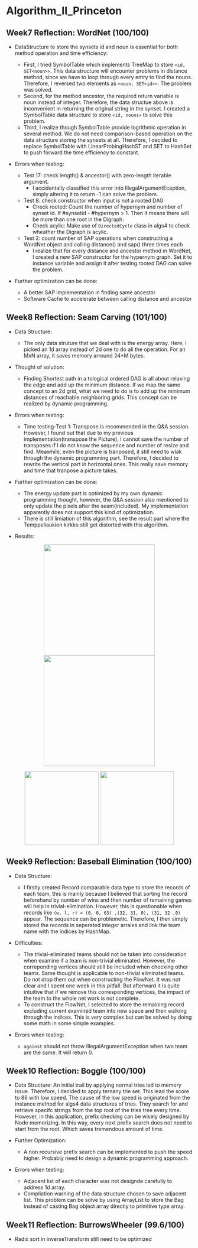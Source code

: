 # Algorithm_II_Princeton
## Week7 Reflection: WordNet (100/100)

* DataStructure to store the synsets id and noun is essential for both method operation and time efficiency:
  - First, I tried SymbolTable which implements TreeMap to store `<id, SET<noun>>`. This data structure will encounter problems in distance method, since we have to loop through every entry to find the nouns. Therefore, I reversed two elements as `<noun, SET<id>>`. The problem was solved.
  - Second, for the method ancestor, the required return variable is noun instead of integer. Therefore, the data structue above is inconvenient in returning the original string in the synset. I created a SymbolTable data structure to store `<id, nouns>` to solve this problem.
  - Third, I realize though SymbolTable provide logrithmic operation in several method. We do not need comparison-based operation on the data structure storing the synsets at all. Therefore, I decided to replace SymbolTable with LinearProbingHashST and SET to HashSet to push forward the time efficiency to constant.

* Errors when testing:
  + Test 17: check length() & ancestor() with zero-length iterable argument.
    - I accidentally classified this error into IllegalArgumentEception, simply altering it to return -1 can solve the problem.
  + Test 8: check constructor when input is not a rooted DAG
    - Check rooted: Count the number of hypernym and number of synset id. If #synsetid - #hypernym > 1. Then it means there will be more than one root in the Digraph.
    - Check acylic: Make use of `DirectedCycle` class in algs4 to check wheather the Digraph is acylic.
  + Test 2: count number of SAP operations when constructing a WordNet object and calling distance() and sap() three times each
    - I realize that for every distance and ancestor method in WordNet, I created a new SAP constructor for the hypernym graph. Set it to instance variable and assign it after testing rooted DAG can solve the problem.
 
* Further optimization can be done:
  - A better SAP implementation in finding same ancestor 
  - Software Cache to accelerate between calling distance and ancestor

## Week8 Reflection: Seam Carving (101/100) 
* Data Structure: 
  - The only data struture that we deal with is the energy array. Here, I picked an 1d array instead of 2d one to do all the operation. For an MxN array, it saves memory arround 24*M bytes. 
* Thought of solution:
  - Finding Shortest path in a tological ordered DAG is all about relaxing the edge and add up the minimum distance. If we map the same concept to an 2d grid, what we need to do is to add up the minimum distances of reachable neighboring grids. This concept can be realized by dynamic programming.
* Errors when testing:
  - Time testing-Test 1: Transpose is recommended in the Q&A session. However, I found out that due to my previous implementation(transpose the Picture), I cannot save the number of transposes if I do not know the sequence and number of resize and find. Meawhile, even the picture is tranposed, it still need to wlak through the dynamic programming part. Therefore, I decided to rewrite the vertical part in horizontal ones. This really save memory and time that tranpose a picture takes.
 
* Further optimization can be done:
  - The energy update part is optimized by my own dynamic programming thought, however, the Q&A session also mentioned to only update the pixels after the seam(included). My implementation apparently does not support this kind of optimization.
  - There is still limiation of this algorithm, see the result part where the Temppeliaukion kirkko still get distorted with this algorithm. 

* Results:
<p align="middle">
  <img src="https://github.com/charlesfu4/Algorithm_II_Princeton/blob/master/Week08_SeamCarving/IMG_0894.JPG", height = 300px>
  <img src="https://github.com/charlesfu4/Algorithm_II_Princeton/blob/master/Week08_SeamCarving/output2.jpg", height = 300px>
</p>

<p align="middle">
  <img src="https://github.com/charlesfu4/Algorithm_II_Princeton/blob/master/Week08_SeamCarving/chameleon.png", height = 200px>
  <img src="https://github.com/charlesfu4/Algorithm_II_Princeton/blob/master/Week08_SeamCarving/output.jpg", height = 200px>
</p>


## Week9 Reflection: Baseball Elimination (100/100) 
* Data Structure: 
  - I firstly created Record comparable data type to store the records of each team, this is mainly because I believed that sorting the record beforehand by number of wins and then number of remaining games will help in trivial-elimination. However, this is questionable when records like `(w, l, r) = (0, 0, 63) ,(32, 31, 0), (31, 32 ,0)` appear. The sequence can be problemetic. Therefore, I then simply stored the records in seperated integer arraies and link the team name with the indices by HashMap.  

* Difficulties:
  - The trivial-eliminated teams should not be taken into consideration when examine if a team is non-trivial eliminated. However, the correponding vertices should still be included when checking other teams. Same thought is applicable to non-trivial eliminated teams. Do not drop them out when constructing the FlowNet. It was not clear and I spent one week in this pitfall. But afterward it is quite intuitive that if we remove this corresponding vertices, the impact of the team to the whole net work is not complete. 
  - To construct the FlowNet, I selected to store the remaining record excluding current examined team into new space and then walking through the indices. This is very complex but can be solved by doing some math in some simple examples.

* Errors when testing:
  - `against` should not throw IllegalArgumentException when two team are the same. It will return 0. 

## Week10 Reflection: Boggle (100/100)

* Data Structure: An initial trail by applying normal tries led to memory issue. Therefore, I decided to apply ternany trie set. This lead the score to 86 with low speed. The cause of the low speed is originated from the instance method for algs4 data structures of tries. They search for and retrieve specifc strings from the top root of the tries tree every time. However, in this application, prefix checking can be wisely designed by Node memorizing. In this way, every next prefix search does not need to start from the root. Which saves tremendous amount of time.


* Further Optimization:
  - A non recursive prefix search can be implemented to push the speed higher. Probably need to design a dynamic programming approach.

* Errors when testing:
  - Adjacent list of each character was not designde carefully to address 1d array. 
  - Compliation warning of the data structure chosen to save adjacent list. This problem can be solve by using ArrayList to store the Bag instead of casting Bag object array directly to primitive type array.


## Week11 Reflection: BurrowsWheeler (99.6/100)

* Radix sort in inverseTransform still need to be optimized 
